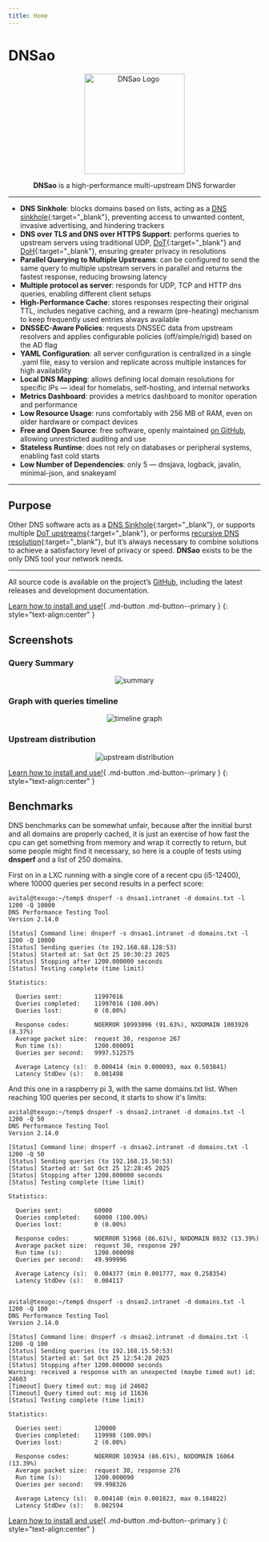 ```yaml
---
title: Home
---
```


# DNSao

<p align="center">
  <img src="/dnsao/assets/logo.svg" alt="DNSao Logo" width="200">
</p>
<p align="center">
<strong>DNSao</strong> is a high-performance multi-upstream DNS forwarder
</p>

---

- **DNS Sinkhole**: blocks domains based on lists, acting as a [DNS sinkhole](https://en.wikipedia.org/wiki/DNS_sinkhole){:target="_blank"}, preventing access to unwanted content, invasive advertising, and hindering trackers
- **DNS over TLS and DNS over HTTPS Support**: performs queries to upstream servers using traditional UDP, [DoT](https://en.wikipedia.org/wiki/DNS_over_TLS){:target="_blank"} and [DoH](https://en.wikipedia.org/wiki/DNS_over_HTTPS){:target="_blank"}, ensuring greater privacy in resolutions
- **Parallel Querying to Multiple Upstreams**: can be configured to send the same query to multiple upstream servers in parallel and returns the fastest response, reducing browsing latency
- **Multiple protocol as server**: responds for UDP, TCP and HTTP dns queries, enabling different client setups
- **High-Performance Cache**: stores responses respecting their original TTL, includes negative caching, and a rewarm (pre-heating) mechanism to keep frequently used entries always available
- **DNSSEC-Aware Policies**: requests DNSSEC data from upstream resolvers and applies configurable policies (off/simple/rigid) based on the AD flag
- **YAML Configuration**: all server configuration is centralized in a single .yaml file, easy to version and replicate across multiple instances for high availability
- **Local DNS Mapping**: allows defining local domain resolutions for specific IPs — ideal for homelabs, self-hosting, and internal networks
- **Metrics Dashboard**: provides a metrics dashboard to monitor operation and performance
- **Low Resource Usage**: runs comfortably with 256 MB of RAM, even on older hardware or compact devices
- **Free and Open Source**: free software, openly maintained [on GitHub](https://github.com/vitallan/dnsao), allowing unrestricted auditing and use
- **Stateless Runtime**: does not rely on databases or peripheral systems, enabling fast cold starts
- **Low Number of Dependencies**: only 5 — dnsjava, logback, javalin, minimal-json, and snakeyaml

---

## Purpose

Other DNS software acts as a [DNS Sinkhole](https://docs.pi-hole.net/){:target="_blank"}, or supports multiple [DoT upstreams](https://github.com/getdnsapi/stubby){:target="_blank"}, or performs [recursive DNS resolution](https://nlnetlabs.nl/projects/unbound/about/){:target="_blank"}, but it’s always necessary to combine solutions to achieve a satisfactory level of privacy or speed. **DNSao** exists to be the only DNS tool your network needs.

---

All source code is available on the project’s [GitHub](https://github.com/vitallan/dnsao), including the latest releases and development documentation.

[Learn how to install and use!](installation.md){ .md-button .md-button--primary }
{: style="text-align:center" }

## Screenshots

### Query Summary

<p align="center">
  <img src="/dnsao/assets/screenshot-summary.png" alt="summary">
</p>

### Graph with queries timeline 

<p align="center">
  <img src="/dnsao/assets/screenshot-timeline.png" alt="timeline graph">
</p>

### Upstream distribution

<p align="center">
  <img src="/dnsao/assets/screenshot-upstream-distribution.png" alt="upstream distribution">
</p>

[Learn how to install and use!](installation.md){ .md-button .md-button--primary }
{: style="text-align:center" }

## Benchmarks

DNS benchmarks can be somewhat unfair, because after the innitial burst and all domains are properly cached, it is just an exercise of how fast the cpu can get something from memory and wrap it correctly to return, but some people might find it necessary, so here is a couple of tests using **dnsperf** and a list of 250 domains.

First on in a LXC running with a single core of a recent cpu (i5-12400), where 10000 queries per second results in a perfect score:

```
avital@texugo:~/temp$ dnsperf -s dnsao1.intranet -d domains.txt -l 1200 -Q 10000
DNS Performance Testing Tool
Version 2.14.0

[Status] Command line: dnsperf -s dnsao1.intranet -d domains.txt -l 1200 -Q 10000
[Status] Sending queries (to 192.168.68.128:53)
[Status] Started at: Sat Oct 25 10:30:23 2025
[Status] Stopping after 1200.000000 seconds
[Status] Testing complete (time limit)

Statistics:

  Queries sent:         11997016
  Queries completed:    11997016 (100.00%)
  Queries lost:         0 (0.00%)

  Response codes:       NOERROR 10993096 (91.63%), NXDOMAIN 1003920 (8.37%)
  Average packet size:  request 30, response 267
  Run time (s):         1200.000091
  Queries per second:   9997.512575

  Average Latency (s):  0.000414 (min 0.000093, max 0.503841)
  Latency StdDev (s):   0.001498
```

And this one in a raspberry pi 3, with the same domains.txt list. When reaching 100 queries per second, it starts to show it's limits:

```
avital@texugo:~/temp$ dnsperf -s dnsao2.intranet -d domains.txt -l 1200 -Q 50
DNS Performance Testing Tool
Version 2.14.0

[Status] Command line: dnsperf -s dnsao2.intranet -d domains.txt -l 1200 -Q 50
[Status] Sending queries (to 192.168.15.50:53)
[Status] Started at: Sat Oct 25 12:28:45 2025
[Status] Stopping after 1200.000000 seconds
[Status] Testing complete (time limit)

Statistics:

  Queries sent:         60000
  Queries completed:    60000 (100.00%)
  Queries lost:         0 (0.00%)

  Response codes:       NOERROR 51968 (86.61%), NXDOMAIN 8032 (13.39%)
  Average packet size:  request 30, response 297
  Run time (s):         1200.000098
  Queries per second:   49.999996

  Average Latency (s):  0.004377 (min 0.001777, max 0.258354)
  Latency StdDev (s):   0.004117
  

avital@texugo:~/temp$ dnsperf -s dnsao2.intranet -d domains.txt -l 1200 -Q 100
DNS Performance Testing Tool
Version 2.14.0

[Status] Command line: dnsperf -s dnsao2.intranet -d domains.txt -l 1200 -Q 100
[Status] Sending queries (to 192.168.15.50:53)
[Status] Started at: Sat Oct 25 12:54:28 2025
[Status] Stopping after 1200.000000 seconds
Warning: received a response with an unexpected (maybe timed out) id: 24603
[Timeout] Query timed out: msg id 24602
[Timeout] Query timed out: msg id 11636
[Status] Testing complete (time limit)

Statistics:

  Queries sent:         120000
  Queries completed:    119998 (100.00%)
  Queries lost:         2 (0.00%)

  Response codes:       NOERROR 103934 (86.61%), NXDOMAIN 16064 (13.39%)
  Average packet size:  request 30, response 276
  Run time (s):         1200.000090
  Queries per second:   99.998326

  Average Latency (s):  0.004140 (min 0.001823, max 0.184822)
  Latency StdDev (s):   0.002594
```

[Learn how to install and use!](installation.md){ .md-button .md-button--primary }
{: style="text-align:center" }


<div style="margin-bottom: 60px;"></div>
